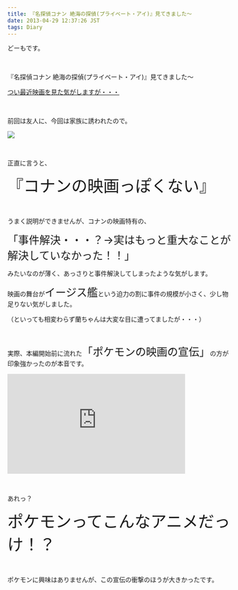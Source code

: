 ```yaml
---
title: 『名探偵コナン 絶海の探偵(プライベート・アイ)』見てきました〜
date: 2013-04-29 12:37:26 JST
tags: Diary
---
```

<p>どーもです。</p>
<p>&nbsp;</p>
<p>『名探偵コナン 絶海の探偵(プライベート・アイ)』見てきました〜</p>
<p><a href="http://tosainu.wktk.so/view/259">つい最近映画を見た気がしますが・・・</a></p>
<p>&nbsp;</p>
<p>前回は友人に、今回は家族に誘われたので。</p>
<p><img src="https://lh6.googleusercontent.com/-jpGAtjPB_E4/UX3nf5p55HI/AAAAAAAAB_g/88PWdU7j19Q/s640/IMG_0423.JPG" /></p>
<p>&nbsp;</p>
<p>正直に言うと、</p>
<p><span style="font-size:36px;">『コナンの映画っぽくない』</span></p>
<p>&nbsp;</p>
<p>うまく説明ができませんが、コナンの映画特有の、</p>
<p><span style="font-size:24px;">「事件解決・・・？→実はもっと重大なことが解決していなかった！！」</span></p>
<p>みたいなのが薄く、あっさりと事件解決してしまったような気がします。</p>
<p>映画の舞台が<span style="font-size:24px;">イージス艦</span>という迫力の割に事件の規模が小さく、少し物足りない気がしました。</p>
<p>（といっても相変わらず蘭ちゃんは大変な目に遭ってましたが・・・）</p>
<p>&nbsp;</p>
<p>実際、本編開始前に流れた<span style="font-size:24px;">「ポケモンの映画の宣伝」</span>の方が印象強かったのが本音です。</p>
<iframe width="400" height="225" src="http://www.youtube.com/embed/rTyPZGdEyyc?rel=0" frameborder="0" allowfullscreen></iframe>
<p>&nbsp;</p>
<p>あれっ？</p>
<p><span style="font-size:36px;">ポケモンってこんなアニメだっけ！？</span></p>
<p>&nbsp;</p>
<p>ポケモンに興味はありませんが、この宣伝の衝撃のほうが大きかったです。</p>
